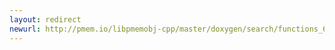 ```yaml
---
layout: redirect
newurl: http://pmem.io/libpmemobj-cpp/master/doxygen/search/functions_66.html
---
```

